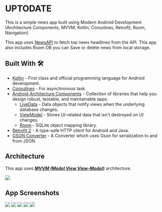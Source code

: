 # UPTODATE
This is a simple news app built using Modern Android Development (Architecture Components, MVVM, Kotlin, Coroutines, Retrofit, Room, Navigation)


This app uses [NewsAPI](https://newsapi.org/) to fetch top news headlines from the API. This app also includes Room DB you can Save or delete news from local storage.

## Built With 🛠
- [Kotlin](https://kotlinlang.org/) - First class and official programming language for Android development.
- [Coroutines](https://kotlinlang.org/docs/reference/coroutines-overview.html) - For asynchronous task
- [Android Architecture Components](https://developer.android.com/topic/libraries/architecture) - Collection of libraries that help you design robust, testable, and maintainable apps.
    - [LiveData](https://developer.android.com/topic/libraries/architecture/livedata) - Data objects that notify views when the underlying database changes.
    - [ViewModel](https://developer.android.com/topic/libraries/architecture/viewmodel) - Stores UI-related data that isn't destroyed on UI changes.
    - [Room](https://developer.android.com/topic/libraries/architecture/room) - SQLite object mapping library.
- [Retrofit 2](https://square.github.io/retrofit/) - A type-safe HTTP client for Android and Java.
- [GSON Converter](https://github.com/square/retrofit/tree/master/retrofit-converters/gson) - A Converter which uses Gson for serialization to and from JSON.

## Architecture
This app uses [***MVVM (Model View View-Model)***](https://developer.android.com/jetpack/docs/guide#recommended-app-arch) architecture.

![](https://developer.android.com/topic/libraries/architecture/images/final-architecture.png)

## App Screenshots
![](../../AppData/Local/Temp/Screenshot_20231016-173024_UPTODATE.jpg)
![](../../AppData/Local/Temp/Screenshot_20231016-163002_UPTODATE.jpg)
![](../../AppData/Local/Temp/Screenshot_20231016-163010_UPTODATE.jpg)
![](../../AppData/Local/Temp/Screenshot_20231016-163024_UPTODATE.jpg)
![](../../AppData/Local/Temp/Screenshot_20231016-163051_UPTODATE.jpg)